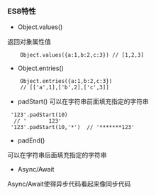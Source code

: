 ### ES8特性
- Object.values()

返回对象属性值
```
    Object.values({a:1,b:2,c:3}) // [1,2,3]
```

- Object.entries()
```
    Object.entries({a:1,b:2,c:3}) 
    // [['a',1],['b',2],['c',3]]
```

- padStart()
可以在字符串前面填充指定的字符串

```
 '123'.padStart(10)  
  // '       123' 
 '123'.padStart(10,'*')  // '*******123'
```

- padEnd()
 
可以在字符串后面填充指定的字符串


- Async/Await

Async/Await使得异步代码看起来像同步代码

